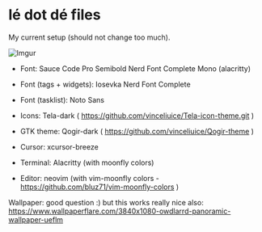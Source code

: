 # lé dot dé files

My current setup (should not change too much).

![Imgur](https://i.imgur.com/Ub5z5Wa.png)

* Font: Sauce Code Pro Semibold Nerd Font Complete Mono (alacritty)

* Font (tags + widgets): Iosevka Nerd Font Complete

* Font (tasklist): Noto Sans

* Icons: Tela-dark ( https://github.com/vinceliuice/Tela-icon-theme.git )

* GTK theme: Qogir-dark ( https://github.com/vinceliuice/Qogir-theme )

* Cursor: xcursor-breeze

* Terminal: Alacritty (with moonfly colors)

* Editor: neovim (with vim-moonfly colors - https://github.com/bluz71/vim-moonfly-colors )

Wallpaper: good question :) but this works really nice also: https://www.wallpaperflare.com/3840x1080-owdlarrd-panoramic-wallpaper-ueflm